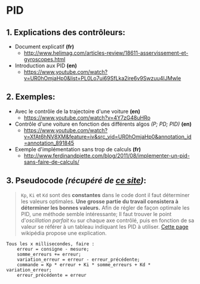 # PID

## 1. Explications des contrôleurs:
* Document explicatif __(fr)__
    * http://www.helimag.com/articles-review/18611-asservissement-et-gyroscopes.html
* Introduction aux PID __(en)__
    * https://www.youtube.com/watch?v=UR0hOmjaHp0&list=PL0Lo7ui69SfLka2ire6v9Swzuu4IJMwIe


## 2. Exemples:
* Avec le contrôle de la trajectoire d'une voiture __(en)__
    * https://www.youtube.com/watch?v=4Y7zG48uHRo
* Contrôle d'une voiture en fonction des différents algos _(P; PD; PID)_ __(en)__
    * https://www.youtube.com/watch?v=XfAt6hNV8XM&feature=iv&src_vid=UR0hOmjaHp0&annotation_id=annotation_891845
* Exemple d'implémentation sans trop de calculs __(fr)__
    * http://www.ferdinandpiette.com/blog/2011/08/implementer-un-pid-sans-faire-de-calculs/

## 3. Pseudocode _(récupéré de [ce site](http://www.ferdinandpiette.com/blog/2011/08/implementer-un-pid-sans-faire-de-calculs/))_:
>`Kp`, `Ki` et `Kd` sont des __constantes__ dans le code dont il faut déterminer les valeurs optimales.
>__Une grosse partie du travail consistera à déterminer les bonnes valeurs.__
>Afin de régler de façon optimale les PID, une méthode semble intéressante;
>Il faut trouver le point d'_oscillation parfait_ `Ku` sur chaque axe contrôlé, puis en fonction de sa valeur se référer à un tableau indiquant les PID à utiliser.
>[Cette page](https://en.wikipedia.org/wiki/Ziegler%E2%80%93Nichols_method) wikipédia propose une explication.

```
Tous les x millisecondes, faire :
    erreur = consigne - mesure;
    somme_erreurs += erreur;
    variation_erreur = erreur - erreur_précédente;
    commande = Kp * erreur + Ki * somme_erreurs + Kd * variation_erreur;
    erreur_précédente = erreur
```